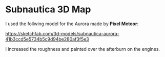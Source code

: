 # Subnautica 3D Map

I used the follwing model for the Aurora made by **Pixel Meteor**:  

https://sketchfab.com/3d-models/subnautica-aurora-41b3ccd5e5734b5c9d94be280af3f5e3

I increased the roughness and painted over the afterburn on the engines.
